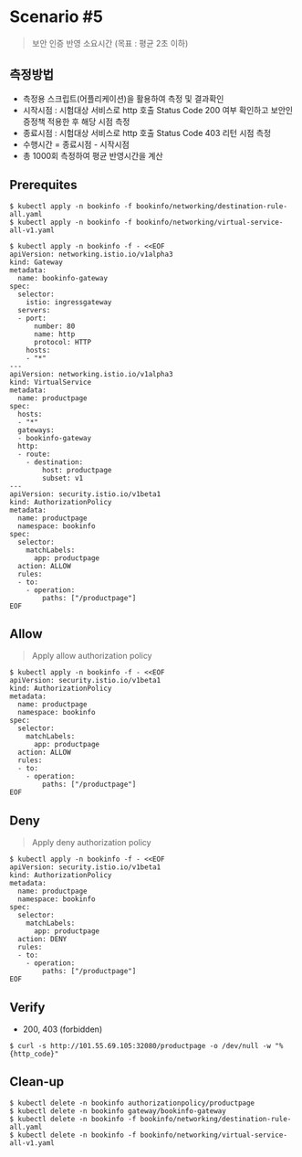 # Scenario #5
> 보안 인증 반영 소요시간 (목표 : 평균 2초 이하)

## 측정방법
* 측정용 스크립트(어플리케이션)을 활용하여 측정 및 결과확인
* 시작시점 : 시험대상 서비스로 http 호출 Status Code 200 여부 확인하고 보안인증정책 적용한 후 해당 시점 측정
* 종료시점 : 시험대상 서비스로 http 호출 Status Code 403 리턴 시점 측정
* 수행시간 = 종료시점 - 시작시점
* 총 1000회 측정하여 평균 반영시간을 계산


## Prerequites

```
$ kubectl apply -n bookinfo -f bookinfo/networking/destination-rule-all.yaml
$ kubectl apply -n bookinfo -f bookinfo/networking/virtual-service-all-v1.yaml

$ kubectl apply -n bookinfo -f - <<EOF
apiVersion: networking.istio.io/v1alpha3
kind: Gateway
metadata:
  name: bookinfo-gateway
spec:
  selector:
    istio: ingressgateway
  servers:
  - port:
      number: 80
      name: http
      protocol: HTTP
    hosts:
    - "*"
---
apiVersion: networking.istio.io/v1alpha3
kind: VirtualService
metadata:
  name: productpage
spec:
  hosts:
  - "*"
  gateways:
  - bookinfo-gateway
  http:
  - route:
    - destination:
        host: productpage
        subset: v1
---
apiVersion: security.istio.io/v1beta1
kind: AuthorizationPolicy
metadata:
  name: productpage
  namespace: bookinfo
spec:
  selector:
    matchLabels:
      app: productpage
  action: ALLOW
  rules:
  - to:
    - operation:
        paths: ["/productpage"]
EOF
```

## Allow
> Apply allow authorization policy


```
$ kubectl apply -n bookinfo -f - <<EOF
apiVersion: security.istio.io/v1beta1
kind: AuthorizationPolicy
metadata:
  name: productpage
  namespace: bookinfo
spec:
  selector:
    matchLabels:
      app: productpage
  action: ALLOW
  rules:
  - to:
    - operation:
        paths: ["/productpage"]
EOF
```


## Deny
> Apply deny authorization policy


```
$ kubectl apply -n bookinfo -f - <<EOF
apiVersion: security.istio.io/v1beta1
kind: AuthorizationPolicy
metadata:
  name: productpage
  namespace: bookinfo
spec:
  selector:
    matchLabels:
      app: productpage
  action: DENY
  rules:
  - to:
    - operation:
        paths: ["/productpage"]
EOF
```

## Verify

* 200, 403 (forbidden)

```
$ curl -s http://101.55.69.105:32080/productpage -o /dev/null -w "%{http_code}"
```


## Clean-up

```
$ kubectl delete -n bookinfo authorizationpolicy/productpage
$ kubectl delete -n bookinfo gateway/bookinfo-gateway
$ kubectl delete -n bookinfo -f bookinfo/networking/destination-rule-all.yaml
$ kubectl delete -n bookinfo -f bookinfo/networking/virtual-service-all-v1.yaml
```

